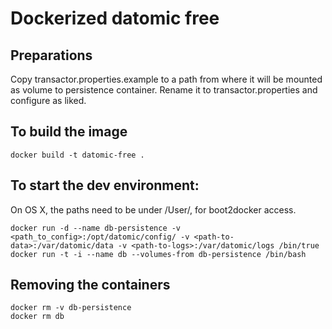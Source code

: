 # Dockerized datomic free

## Preparations

Copy transactor.properties.example to a path from where it will be mounted as volume to persistence container. Rename it to transactor.properties and configure as liked.

## To build the image
    docker build -t datomic-free .

## To start the dev environment:

On OS X, the paths need to be under /User/, for boot2docker access.

    docker run -d --name db-persistence -v <path_to_config>:/opt/datomic/config/ -v <path-to-data>:/var/datomic/data -v <path-to-logs>:/var/datomic/logs /bin/true
    docker run -t -i --name db --volumes-from db-persistence /bin/bash

## Removing the containers
    docker rm -v db-persistence
    docker rm db
